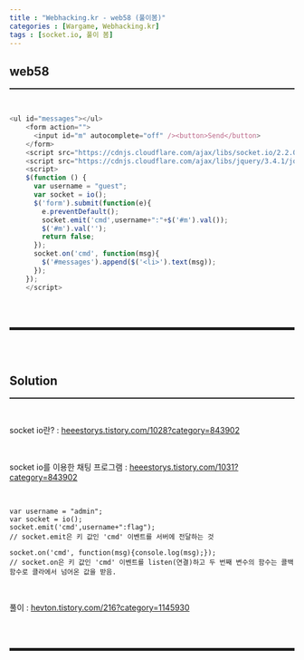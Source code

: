 ```yaml
---
title : "Webhacking.kr - web58 (풀이봄)"
categories : [Wargame, Webhacking.kr]
tags : [socket.io, 풀이 봄]
---
```


## web58
<hr style="border-top: 1px solid;"><br>

```javascript
<ul id="messages"></ul>
    <form action="">
      <input id="m" autocomplete="off" /><button>Send</button>
    </form>
    <script src="https://cdnjs.cloudflare.com/ajax/libs/socket.io/2.2.0/socket.io.js"></script>
    <script src="https://cdnjs.cloudflare.com/ajax/libs/jquery/3.4.1/jquery.min.js"></script>
    <script>
    $(function () {
      var username = "guest";
      var socket = io();
      $('form').submit(function(e){
        e.preventDefault();
        socket.emit('cmd',username+":"+$('#m').val());
        $('#m').val('');
        return false;
      });
      socket.on('cmd', function(msg){
        $('#messages').append($('<li>').text(msg));
      });
    });
    </script>
```

<br><br>
<hr style="border: 2px solid;">
<br><br>

## Solution
<hr style="border-top: 1px solid;"><br>

socket io란? 
: <a href="https://heeestorys.tistory.com/1028?category=843902" target="_blank">heeestorys.tistory.com/1028?category=843902</a>  

<br>

socket io를 이용한 채팅 프로그램 
: <a href="https://heeestorys.tistory.com/1031?category=843902" target="_blank">heeestorys.tistory.com/1031?category=843902</a>  

<br>

```
var username = "admin";
var socket = io();
socket.emit('cmd',username+":flag"); 
// socket.emit은 키 값인 'cmd' 이벤트를 서버에 전달하는 것

socket.on('cmd', function(msg){console.log(msg);}); 
// socket.on은 키 값인 'cmd' 이벤트를 listen(연결)하고 두 번째 변수의 함수는 콜백함수로 클라에서 넘어온 값을 받음.
```

<br>

풀이 
: <a href="https://hevton.tistory.com/216?category=1145930" target="_blank">hevton.tistory.com/216?category=1145930</a> 

<br><br>
<hr style="border: 2px solid;">
<br><br>

